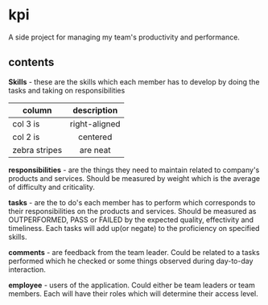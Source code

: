 # kpi
A side project for managing my team's productivity and performance.

## contents
**Skills** - these are the skills which each member has to develop by doing the tasks and taking on responsibilities

| column        | description           |
| ------------- |:-------------:|
| col 3 is      | right-aligned |
| col 2 is      | centered      |
| zebra stripes | are neat      |

**responsibilities** - are the things they need to maintain related to company's products and services. Should be measured by weight which is the average of difficulty and criticality.

**tasks** - are the to do's each member has to perform which corresponds to their responsibilities on the products and services. Should be measured as OUTPERFORMED, PASS or FAILED by the expected quality, effectivity and timeliness. Each tasks will add up(or negate) to the proficiency on specified skills.

**comments** - are feedback from the team leader. Could be related to a tasks performed which he checked or some things observed during day-to-day interaction.

**employee** - users of the application. Could either be team leaders or team members. Each will have their roles which will determine their access level.

